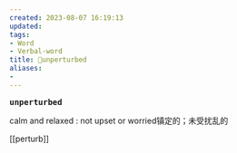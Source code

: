 ```yaml
---
created: 2023-08-07 16:19:13
updated: 
tags: 
- Word
- Verbal-word
title: 🚩unperturbed
aliases:
- 
---
```


<pre><strong>unperturbed</strong></pre>
calm and relaxed : not upset or worried镇定的；未受扰乱的

[[perturb]]